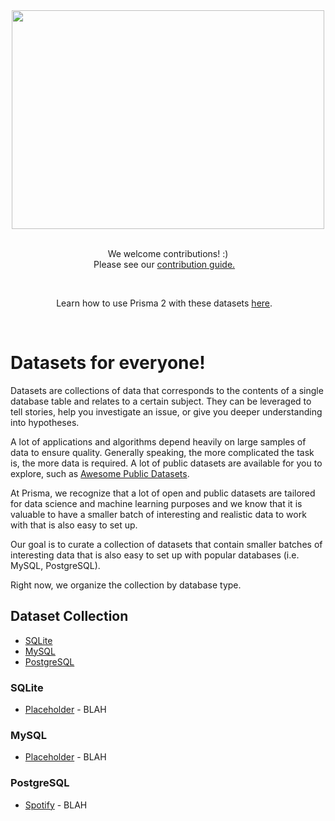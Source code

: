 <div align="center">
	<img width="500" height="350" src="https://i.imgur.com/PUTL6O6.png">
	<br>
	<br>
</div>
<p align="center">
	We welcome contributions! :) <br>
	Please see our <a href="contributing.md">contribution guide.</a>&nbsp;&nbsp;&nbsp;
</p>
<br>
<p align="center">
	Learn how to use Prisma 2 with these datasets <a href="prisma.md">here</a>.&nbsp;&nbsp;&nbsp;
</p>
<br>

# Datasets for everyone! 

Datasets are collections of data that corresponds to the contents of a single database table and relates to a certain subject.  They can be leveraged to tell stories, help you investigate an issue, or give you deeper understanding into hypotheses.   

A lot of applications and algorithms depend heavily on large samples of data to ensure quality.  Generally speaking, the more complicated the task is, the more data is required. A lot of public datasets are available for you to explore, such as [Awesome Public Datasets](https://github.com/awesomedata/awesome-public-datasets).

At Prisma, we recognize that a lot of open and public datasets are tailored for data science and machine learning purposes and we know that it is valuable to have a smaller batch of interesting and realistic data to work with that is also easy to set up. 

Our goal is to curate a collection of datasets that contain smaller batches of interesting data that is also easy to set up with popular databases (i.e. MySQL, PostgreSQL). 

Right now, we organize the collection by database type. 

## Dataset Collection

- [SQLite](#SQLite)
- [MySQL](#MySQL)
- [PostgreSQL](#PostgreSQL)

### SQLite

- [Placeholder](#) - BLAH

### MySQL

- [Placeholder](#) - BLAH

### PostgreSQL

- [Spotify](https://github.com/infoverload/datasets/spotify) - BLAH